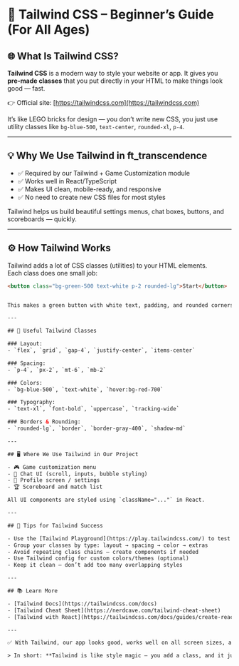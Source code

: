 # 🎨 Tailwind CSS – Beginner’s Guide (For All Ages)

## 🌐 What Is Tailwind CSS?

**Tailwind CSS** is a modern way to style your website or app. It gives you **pre-made classes** that you put directly in your HTML to make things look good — fast.

👉 Official site: [https://tailwindcss.com](https://tailwindcss.com)

It’s like LEGO bricks for design — you don’t write new CSS, you just use utility classes like `bg-blue-500`, `text-center`, `rounded-xl`, `p-4`.

---

## 💡 Why We Use Tailwind in ft_transcendence

- ✅ Required by our Tailwind + Game Customization module  
- ✅ Works well in React/TypeScript  
- ✅ Makes UI clean, mobile-ready, and responsive  
- ✅ No need to create new CSS files for most styles  

Tailwind helps us build beautiful settings menus, chat boxes, buttons, and scoreboards — quickly.

---

## ⚙️ How Tailwind Works

Tailwind adds a lot of CSS classes (utilities) to your HTML elements.  
Each class does one small job:

```html
<button class="bg-green-500 text-white p-2 rounded-lg">Start</button>


This makes a green button with white text, padding, and rounded corners — no CSS file needed.

---

## 🧱 Useful Tailwind Classes

### Layout:
- `flex`, `grid`, `gap-4`, `justify-center`, `items-center`

### Spacing:
- `p-4`, `px-2`, `mt-6`, `mb-2`

### Colors:
- `bg-blue-500`, `text-white`, `hover:bg-red-700`

### Typography:
- `text-xl`, `font-bold`, `uppercase`, `tracking-wide`

### Borders & Rounding:
- `rounded-lg`, `border`, `border-gray-400`, `shadow-md`

---

## 🖥️ Where We Use Tailwind in Our Project

- 🎮 Game customization menu  
- 💬 Chat UI (scroll, inputs, bubble styling)  
- 🧑 Profile screen / settings  
- 🏆 Scoreboard and match list  

All UI components are styled using `className="..."` in React.

---

## 🧪 Tips for Tailwind Success

- Use the [Tailwind Playground](https://play.tailwindcss.com/) to test styles  
- Group your classes by type: layout → spacing → color → extras  
- Avoid repeating class chains — create components if needed  
- Use Tailwind config for custom colors/themes (optional)  
- Keep it clean — don’t add too many overlapping styles  

---

## 📚 Learn More

- [Tailwind Docs](https://tailwindcss.com/docs)  
- [Tailwind Cheat Sheet](https://nerdcave.com/tailwind-cheat-sheet)  
- [Tailwind with React](https://tailwindcss.com/docs/guides/create-react-app)  

---

✅ With Tailwind, our app looks good, works well on all screen sizes, and can be styled quickly — without writing messy CSS.

> In short: **Tailwind is like style magic — you add a class, and it just works.**
